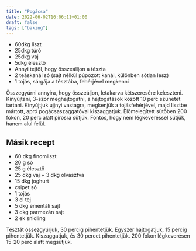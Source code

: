 ```yaml
---
title: "Pogácsa"
date: 2022-06-02T16:06:11+01:00
draft: false
tags: ["baking"]
---
```


 - 60dkg liszt
 - 25dkg túró
 - 25dkg vaj
 - 5dkg élesztő
 - Annyi tejföl, hogy összeálljon a tészta
 - 2 teáskanál só (sajt nélkül púpozott kanál, különben sótlan lesz)
 - 1 tojás, sárgája a tésztába, fehérjével megkenni

Összegyúrni annyira, hogy összeáljon, letakarva kétszeresére keleszteni.
Kinyújtani, 3-szor meghajtogatni, a hajtogatások között 10 perc szünetet tartani.
Kinyújtjuk ujjnyi vastagra, megkenjük a tojásfehérjével, majd lisztbe mártott, apró pogácsaszaggatóval kiszaggatjuk.
Előmelegített sütőben 200 fokon, 20 perc alatt pirosra sütjük. Fontos, hogy nem légkeveréssel sütjük, hanem alul felül.

## Másik recept

 - 60 dkg finomliszt
 - 20 g só
 - 25 g élesztő
 - 25 dkg vaj + 3 dkg olvasztva
 - 15 dkg joghurt
 - csipet só
 - 1 tojás
 - 3 cl tej
 - 5 dkg ementáli sajt
 - 3 dkg parmezán sajt
 - 2 ek snidling

Tésztát össezgyúrjuk, 30 percig pihentetjük.
Egyszer hajtogatjuk, 15 percig pihentetjük.
Kiszaggatjuk, és 30 percet pihentetjük.
200 fokon légkeverésen 15-20 perc alatt megsütjük.
